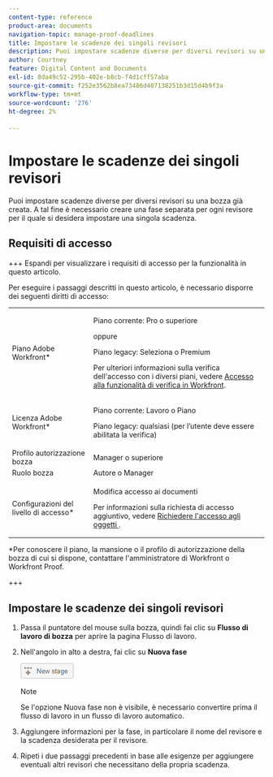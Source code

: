 ```yaml
---
content-type: reference
product-area: documents
navigation-topic: manage-proof-deadlines
title: Impostare le scadenze dei singoli revisori
description: Puoi impostare scadenze diverse per diversi revisori su una bozza già creata. A tal fine è necessario creare una fase separata per ogni revisore per il quale si desidera impostare una singola scadenza.
author: Courtney
feature: Digital Content and Documents
exl-id: 8da49c52-295b-402e-b8cb-f4d1cff57aba
source-git-commit: f252e3562b8ea73486d407138251b3d15d4b9f3a
workflow-type: tm+mt
source-wordcount: '276'
ht-degree: 2%

---
```


# Impostare le scadenze dei singoli revisori

Puoi impostare scadenze diverse per diversi revisori su una bozza già creata. A tal fine è necessario creare una fase separata per ogni revisore per il quale si desidera impostare una singola scadenza.

## Requisiti di accesso

+++ Espandi per visualizzare i requisiti di accesso per la funzionalità in questo articolo.

Per eseguire i passaggi descritti in questo articolo, è necessario disporre dei seguenti diritti di accesso:

<table style="table-layout:auto"> 
 <col> 
 <col> 
 <tbody> 
  <tr> 
   <td role="rowheader">Piano Adobe Workfront*</td> 
   <td> <p>Piano corrente: Pro o superiore</p> <p>oppure</p> <p>Piano legacy: Seleziona o Premium</p> <p>Per ulteriori informazioni sulla verifica dell'accesso con i diversi piani, vedere <a href="/help/quicksilver/administration-and-setup/manage-workfront/configure-proofing/access-to-proofing-functionality.md" class="MCXref xref">Accesso alla funzionalità di verifica in Workfront</a>.</p> </td> 
  </tr> 
  <tr> 
   <td role="rowheader">Licenza Adobe Workfront*</td> 
   <td> <p>Piano corrente: Lavoro o Piano</p> <p>Piano legacy: qualsiasi (per l’utente deve essere abilitata la verifica)</p> </td> 
  </tr> 
  <tr> 
   <td role="rowheader">Profilo autorizzazione bozza </td> 
   <td>Manager o superiore</td> 
  </tr> 
  <tr> 
   <td role="rowheader">Ruolo bozza</td> 
   <td>Autore o Manager</td> 
  </tr> 
  <tr> 
   <td role="rowheader">Configurazioni del livello di accesso*</td> 
   <td> <p>Modifica accesso ai documenti</p> <p>Per informazioni sulla richiesta di accesso aggiuntivo, vedere <a href="../../../../workfront-basics/grant-and-request-access-to-objects/request-access.md" class="MCXref xref">Richiedere l'accesso agli oggetti </a>.</p> </td> 
  </tr> 
 </tbody> 
</table>

&#42;Per conoscere il piano, la mansione o il profilo di autorizzazione della bozza di cui si dispone, contattare l&#39;amministratore di Workfront o Workfront Proof.

+++

## Impostare le scadenze dei singoli revisori

1. Passa il puntatore del mouse sulla bozza, quindi fai clic su **Flusso di lavoro di bozza** per aprire la pagina Flusso di lavoro.
1. Nell&#39;angolo in alto a destra, fai clic su **Nuova fase**

   ![Pulsante_nuova_fase.png](assets/new-stage-button.png)

   >[!NOTE]
   >
   >Se l&#39;opzione Nuova fase non è visibile, è necessario convertire prima il flusso di lavoro in un flusso di lavoro automatico.

1. Aggiungere informazioni per la fase, in particolare il nome del revisore e la scadenza desiderata per il revisore.
1. Ripeti i due passaggi precedenti in base alle esigenze per aggiungere eventuali altri revisori che necessitano della propria scadenza.

